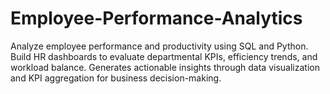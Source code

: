 # Employee-Performance-Analytics
Analyze employee performance and productivity using SQL and Python. Build HR dashboards to evaluate departmental KPIs, efficiency trends, and workload balance. Generates actionable insights through data visualization and KPI aggregation for business decision-making.
